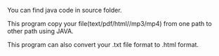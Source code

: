 You can find java code in source folder.

This program copy your file(text/pdf/html//mp3/mp4) from one path to other path using JAVA.

This program can also convert your .txt file format to .html format.

